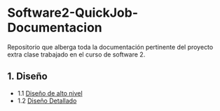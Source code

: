 # Software2-QuickJob-Documentacion

Repositorio que alberga toda la documentación pertinente del proyecto extra clase trabajado en el curso de software 2.

 ## 1. Diseño
   - 1.1 [Diseño de alto nivel](https://github.com/F3liP3L/Software2-QuickJob-Documentacion/tree/main/Desing-high-level)
   - 1.2 [Diseño Detallado](https://github.com/F3liP3L/Software2-QuickJob-Documentacion/tree/main/Desing-dettails)
